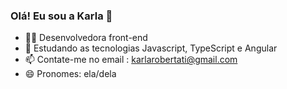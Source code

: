 ### Olá! Eu sou a Karla 👋


- 👩‍🎓 Desenvolvedora front-end
- 🌱 Estudando as tecnologias Javascript, TypeScript e Angular
- 📫 Contate-me no email : karlarobertati@gmail.com
- 😄 Pronomes: ela/dela

